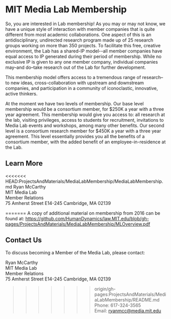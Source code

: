 # MIT Media Lab Membership

So, you are interested in Lab membership! As you may or may not know, we have a unique style of interaction with member companies that is quite different from most academic collaborations. One aspect of this is an antidisciplinary, undirected research program made up of 25 research groups working on more than 350 projects. To facilitate this free, creative environment, the Lab has a shared-IP model--all member companies have equal access to IP generated during their period of membership. While no exclusive IP is given to any one member company, individual companies may–and do–take research out of the Lab for further development.

This membership model offers access to a tremendous range of research–to new ideas, cross-collaboration with upstream and downstream companies, and participation in a community of iconoclastic, innovative, active thinkers.

At the moment we have two levels of membership. Our base level membership would be a consortium member, for $250K a year with a three year agreement. This membership would give you access to: all research at the lab, visiting privileges, access to students for recruitment, invitations to Media Lab events and workshops, among many other benefits. Our second level is a consortium research member for $450K a year with a three year agreement. This level essentially provides you all the benefits of a consortium member, with the added benefit of an employee-in-residence at the Lab.

## Learn More

<<<<<<< HEAD:ProjectsAndMaterials/MediaLabMembership/MediaLabMembership.md
Ryan McCarthy    
MIT Media Lab    
Member Relations    
75 Amherst Street E14-245 Cambridge, MA 02139    

=======
A copy of additional material on membership from 2016 can be found at: https://github.com/HumanDynamics/law.MIT.edu/blob/gh-pages/ProjectsAndMaterials/MediaLabMembership/MLOverview.pdf


## Contact Us

To discuss becoming a Member of the Media Lab, please contact:

Ryan McCarthy    
MIT Media Lab    
Member Relations    
75 Amherst Street E14-245 Cambridge, MA 02139    

>>>>>>> origin/gh-pages:ProjectsAndMaterials/MediaLabMembership/README.md
Phone: 617-324-3565     
Email: ryanmcc@media.mit.edu
